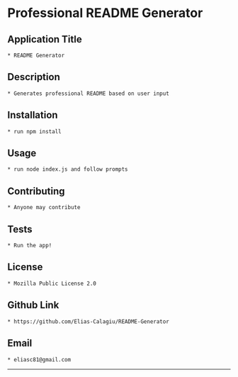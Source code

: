 # Professional README Generator

## Application Title
    * README Generator
## Description
    * Generates professional README based on user input
## Installation
    * run npm install
## Usage
    * run node index.js and follow prompts
## Contributing
    * Anyone may contribute
## Tests
    * Run the app!
## License
    * Mozilla Public License 2.0
## Github Link
    * https://github.com/Elias-Calagiu/README-Generator
## Email
    * eliasc81@gmail.com
---